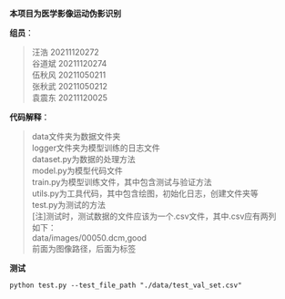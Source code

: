 **本项目为医学影像运动伪影识别**  

**组员**：  
>汪浩 20211120272  
谷道斌 20211120274  
伍秋风 20211050211  
张秋武 20211050212  
袁震东 20211120025  

**代码解释**：  
>data文件夹为数据文件夹  
logger文件夹为模型训练的日志文件  
dataset.py为数据的处理方法  
model.py为模型代码文件  
train.py为模型训练文件，其中包含测试与验证方法  
utils.py为工具代码，其中包含绘图，初始化日志，创建文件夹等  
test.py为测试的方法  
[注]测试时，测试数据的文件应该为一个.csv文件，其中.csv应有两列  
如下：  
data/images/00050.dcm,good  
前面为图像路径，后面为标签  

**测试**  
```shell
python test.py --test_file_path "./data/test_val_set.csv"
```


    
